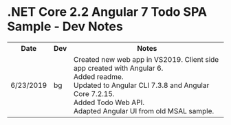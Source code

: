 # .NET Core 2.2 Angular 7 Todo SPA Sample - Dev Notes

<table>
    <tr>
        <th>Date</th>
        <th>Dev</th>
        <th>Notes</th>
    </tr>
    <tr>
        <td>6/23/2019</td><td>bg</td>
		<td>
			Created new web app in VS2019.
			Client side app created with Angular 6.<br/>
			Added readme.<br/>
			Updated to Angular CLI 7.3.8 and Angular Core 7.2.15.<br/>
			Added Todo Web API.<br/>
			Adapted Angular UI from old MSAL sample.<br/>
		</td>
    </tr>
</table>
